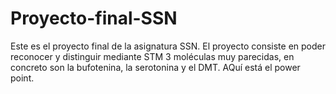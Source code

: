 # Proyecto-final-SSN
Este es el proyecto final de la asignatura SSN. El proyecto consiste en poder reconocer y distinguir mediante  STM 3 moléculas muy parecidas, en concreto son la bufotenina, la serotonina y el DMT.
AQuí está el power point.

